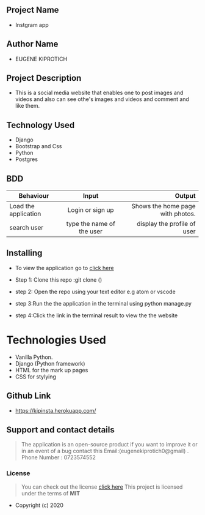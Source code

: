 
## Project Name

- Instgram app

## Author Name

- EUGENE KIPROTICH

## Project Description


- This is a social media website that enables one to post images and videos and also can see othe's images and videos and comment and like them.



## Technology Used

- Django
- Bootstrap and Css
- Python 
- Postgres

## BDD
 
| Behaviour                   | Input                  | Output                                             |
| ------------------------    |:----------------------:| --------------------------------------------------:|
| Load the application        | Login or sign up       | Shows the home page with photos.                   |
|search user                  | type the name of the user |display the profile of user|

## Installing 

- To view the application go to [click here]()
- Step 1: Clone this repo :git clone ()

- step 2: Open the repo using your text editor e.g atom or vscode

- step 3:Run the the application in  the terminal using python manage.py

- step 4:Click the link in the terminal result to view the the website

# Technologies Used

- Vanilla Python.
- Django (Python framework)
- HTML for the mark up pages
- CSS for stylying
## Github Link

- https://kipinsta.herokuapp.com/

## Support and contact details
> The application is an open-source product if you  want to improve it or in an event of a bug  contact this
> Email:(eugenekiprotich0@gmail) .
> Phone Number : 0723574552

### License
>You can check out the license [click here](https://choosealicense.com/licenses/mit/)
This project is licensed under the terms of **MIT**

- 
  Copyright (c)  2020